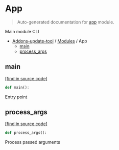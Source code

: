 # App

> Auto-generated documentation for [app](https://github.com/alchem1ster/AddOns-Update-Tool/blob/master/app.py) module.

Main module CLI

- [Addons-update-tool](README.md#addons-update-tool) / [Modules](MODULES.md#addons-update-tool-modules) / App
    - [main](#main)
    - [process_args](#process_args)

## main

[[find in source code]](https://github.com/alchem1ster/AddOns-Update-Tool/blob/master/app.py#L83)

```python
def main():
```

Entry point

## process_args

[[find in source code]](https://github.com/alchem1ster/AddOns-Update-Tool/blob/master/app.py#L47)

```python
def process_args():
```

Process passed arguments
